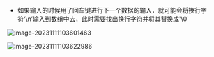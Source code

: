 - 如果输入的时候用了回车键进行下一个数据的输入，就可能会将换行字符‘\n’输入到数组中去，此时需要找出换行字符并将其替换成'\0'

![image-20231111103601463](C:\Users\30327\AppData\Roaming\Typora\typora-user-images\image-20231111103601463.png)

![image-20231111103622986](C:\Users\30327\AppData\Roaming\Typora\typora-user-images\image-20231111103622986.png)